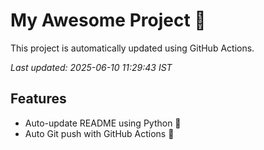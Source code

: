 # My Awesome Project 🚀

This project is automatically updated using GitHub Actions.

_Last updated: 2025-06-10 11:29:43 IST_

## Features
- Auto-update README using Python 🐍
- Auto Git push with GitHub Actions 🤖
